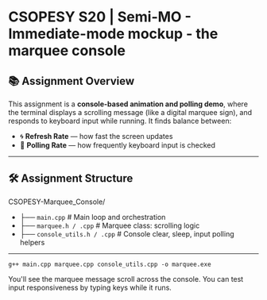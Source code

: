 # CSOPESY S20 | Semi-MO - Immediate-mode mockup - the marquee console

## 📚 Assignment Overview

This assignment is a **console-based animation and polling demo**, where the terminal displays a scrolling message (like a digital marquee sign), and responds to keyboard input while running. It finds balance between:
- 🌀 **Refresh Rate** — how fast the screen updates
- 🧠 **Polling Rate** — how frequently keyboard input is checked

---

## 🛠️ Assignment Structure
CSOPESY-Marquee_Console/
- ├── `main.cpp` # Main loop and orchestration
- ├── `marquee.h / .cpp` # Marquee class: scrolling logic
- ├── `console_utils.h / .cpp` # Console clear, sleep, input polling helpers

---

```
g++ main.cpp marquee.cpp console_utils.cpp -o marquee.exe
```

You'll see the marquee message scroll across the console. You can test input responsiveness by typing keys while it runs.